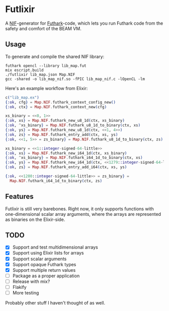 # Futlixir

A [NIF](https://www.erlang.org/doc/tutorial/nif.html)-generator for
[Futhark](https://futhark-lang.org)-code, which lets you run Futhark code from
the safety and comfort of the BEAM VM.

## Usage

To generate and compile the shared NIF library:

```
futhark opencl --library lib_map.fut
mix escript.build
./futlixir lib_map.json Map.NIF
gcc -shared -o lib_map_nif.so -fPIC lib_map_nif.c -lOpenCL -lm
```

Here's an example workflow from Elixir:

```elixir
c("lib_map.ex")
{:ok, cfg} = Map.NIF.futhark_context_config_new()
{:ok, ctx} = Map.NIF.futhark_context_new(cfg)

xs_binary = <<0, 1>>
{:ok, xs} = Map.NIF.futhark_new_u8_1d(ctx, xs_binary)
{:ok, ^xs_binary} = Map.NIF.futhark_u8_1d_to_binary(ctx, xs)
{:ok, ys} = Map.NIF.futhark_new_u8_1d(ctx, <<1, 4>>)
{:ok, zs} = Map.NIF.futhark_entry_add(ctx, xs, ys)
{:ok, <<1, 5>> = zs_binary} = Map.NIF.futhark_u8_1d_to_binary(ctx, zs)

xs_binary = <<1::integer-signed-64-little>>
{:ok, xs} = Map.NIF.futhark_new_i64_1d(ctx, xs_binary)
{:ok, ^xs_binary} = Map.NIF.futhark_i64_1d_to_binary(ctx, xs)
{:ok, ys} = Map.NIF.futhark_new_i64_1d(ctx, <<1279::integer-signed-64-little>>)
{:ok, zs} = Map.NIF.futhark_entry_add_i64(ctx, xs, ys)

{:ok, <<1280::integer-signed-64-little>> = zs_binary} =
  Map.NIF.futhark_i64_1d_to_binary(ctx, zs)
```

## Features

Futlixir is still very barebones. Right now, it only supports functions with
one-dimensional scalar array arguments, where the arrays are represented as
binaries on the Elixir-side.

## TODO

 - [x] Support and test multidimensional arrays
 - [x] Support using Elixir lists for arrays
 - [x] Support scalar arguments
 - [x] Support opaque Futhark types
 - [x] Support multiple return values
 - [ ] Package as a proper application
 - [ ] Release with mix?
 - [ ] Flakify
 - [ ] More testing

Probably other stuff I haven't thought of as well.
